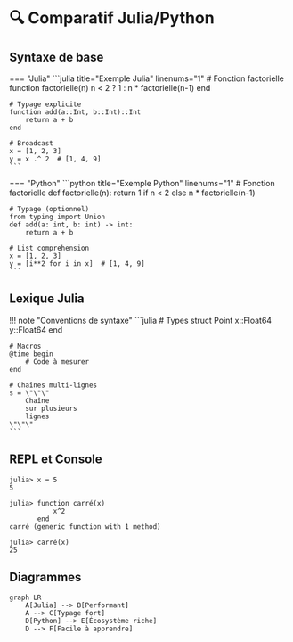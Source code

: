 # 🔍 Comparatif Julia/Python

## Syntaxe de base

=== "Julia"
    ```julia title="Exemple Julia" linenums="1"
    # Fonction factorielle
    function factorielle(n)
        n < 2 ? 1 : n * factorielle(n-1)
    end

    # Typage explicite
    function add(a::Int, b::Int)::Int
        return a + b
    end

    # Broadcast
    x = [1, 2, 3]
    y = x .^ 2  # [1, 4, 9]
    ```

=== "Python"
    ```python title="Exemple Python" linenums="1"
    # Fonction factorielle
    def factorielle(n):
        return 1 if n < 2 else n * factorielle(n-1)

    # Typage (optionnel)
    from typing import Union
    def add(a: int, b: int) -> int:
        return a + b

    # List comprehension
    x = [1, 2, 3]
    y = [i**2 for i in x]  # [1, 4, 9]
    ```

## Lexique Julia

!!! note "Conventions de syntaxe"
    ```julia
    # Types
    struct Point
        x::Float64
        y::Float64
    end

    # Macros
    @time begin
        # Code à mesurer
    end

    # Chaînes multi-lignes
    s = \"\"\"
        Chaîne
        sur plusieurs
        lignes
    \"\"\"
    ```

## REPL et Console

```julia-repl title="Session REPL Julia"
julia> x = 5
5

julia> function carré(x)
           x^2
       end
carré (generic function with 1 method)

julia> carré(x)
25
```

## Diagrammes

```mermaid
graph LR
    A[Julia] --> B[Performant]
    A --> C[Typage fort]
    D[Python] --> E[Écosystème riche]
    D --> F[Facile à apprendre]
```